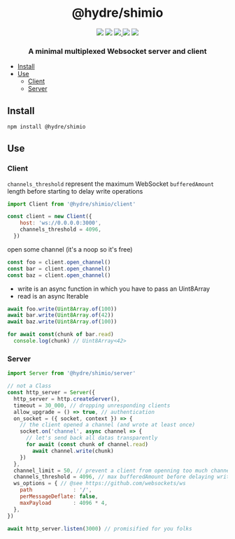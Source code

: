 <h1 align=center>@hydre/shimio</h1>
<p align=center>
  <img src="https://img.shields.io/github/license/hydreio/shimio.svg?style=for-the-badge" />
  <img src="https://img.shields.io/codecov/c/github/hydreio/shimio/edge?logo=codecov&style=for-the-badge"/>
  <a href="https://www.npmjs.com/package/@hydre/shimio">
    <img src="https://img.shields.io/npm/v/@hydre/shimio.svg?logo=npm&style=for-the-badge" />
  </a>
  <img src="https://img.shields.io/npm/dw/@hydre/shimio?logo=npm&style=for-the-badge" />
  <img src="https://img.shields.io/github/workflow/status/hydreio/shimio/CI?logo=Github&style=for-the-badge" />
</p>

<h3 align=center>A minimal multiplexed Websocket server and client</h3>

- [Install](#install)
- [Use](#use)
  - [Client](#client)
  - [Server](#server)

## Install

```sh
npm install @hydre/shimio
```

## Use

### Client

`channels_threshold` represent the maximum WebSocket `bufferedAmount` length
before starting to delay write operations

```js
import Client from '@hydre/shimio/client'

const client = new Client({
    host: 'ws://0.0.0.0:3000',
    channels_threshold = 4096,
  })
```

open some channel (it's a noop so it's free)

```js
const foo = client.open_channel()
const bar = client.open_channel()
const baz = client.open_channel()
```

- write is an async function in which you have to pass an Uint8Array
- read is an async Iterable

```js
await foo.write(Uint8Array.of(100))
await bar.write(Uint8Array.of(42))
await baz.write(Uint8Array.of(100))

for await const(chunk of bar.read)
  console.log(chunk) // Uint8Array<42>
```

### Server

```js
import Server from '@hydre/shimio/server'

// not a Class
const http_server = Server({
  http_server = http.createServer(),
  timeout = 30_000, // dropping unresponding clients
  allow_upgrade = () => true, // authentication
  on_socket = ({ socket, context }) => {
    // the client opened a channel (and wrote at least once)
    socket.on('channel', async channel => {
      // let's send back all datas transparently
      for await (const chunk of channel.read)
        await channel.write(chunk)
    })
  },
  channel_limit = 50, // prevent a client from openning too much channel (encoded on an Uint32 (4,294,967,295))
  channels_threshold = 4096, // max bufferedAmount before delaying writes
  ws_options = { // @see https://github.com/websockets/ws
    path             : '/',
    perMessageDeflate: false,
    maxPayload       : 4096 * 4,
  },
})

await http_server.listen(3000) // promisified for you folks
```
